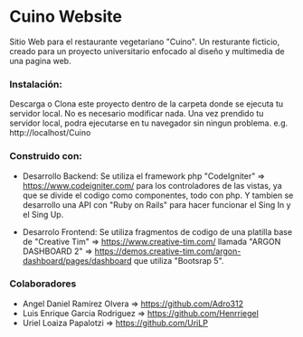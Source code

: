 # Cuino Website

Sitio Web para el restaurante vegetariano "Cuino". 
Un resturante ficticio, creado para un proyecto universitario enfocado al diseño y multimedia de una pagina web.

### Instalación:

Descarga o Clona este proyecto dentro de la carpeta donde se ejecuta tu servidor local. No es necesario modificar nada. Una vez prendido tu servidor local, podra ejecutarse en tu navegador sin ningun problema. e.g. http://localhost/Cuino

### Construido con:

* Desarrollo Backend:
Se utiliza el framework php "CodeIgniter" => https://www.codeigniter.com/ para los controladores de las vistas, ya que se divide el codigo como componentes, todo con php. Y tambien se desarrollo una API con "Ruby on Rails" para hacer funcionar el Sing In y el Sing Up.

* Desarrolo Frontend:
Se utiliza fragmentos de codigo de una platilla base de "Creative Tim" => https://www.creative-tim.com/ llamada "ARGON DASHBOARD 2" => https://demos.creative-tim.com/argon-dashboard/pages/dashboard que utiliza "Bootsrap 5".

### Colaboradores

* Angel Daniel Ramírez Olvera => https://github.com/Adro312
* Luis Enrique Garcia Rodriguez => https://github.com/Henrriegel
* Uriel Loaiza Papalotzi => https://github.com/UriLP
